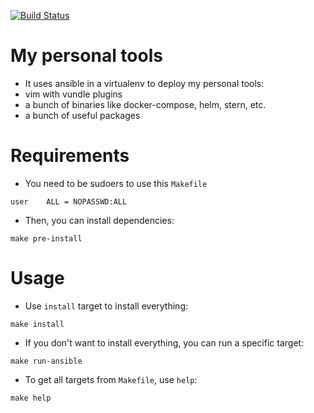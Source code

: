 [![Build Status](https://travis-ci.com/nierdz/tools.svg?branch=master)](https://travis-ci.com/nierdz/tools)

# My personal tools
 - It uses ansible in a virtualenv to deploy my personal tools:
  - vim with vundle plugins
  - a bunch of binaries like docker-compose, helm, stern, etc.
  - a bunch of useful packages

# Requirements
 - You need to be sudoers to use this `Makefile`
```
user	ALL = NOPASSWD:ALL
```
 - Then, you can install dependencies:
```
make pre-install
```

# Usage
 - Use `install` target to install everything:
```
make install
```
 - If you don't want to install everything, you can run a specific target:
```
make run-ansible
```
 - To get all targets from `Makefile`, use `help`:
```
make help
```
